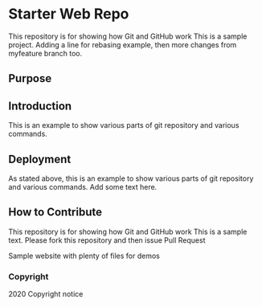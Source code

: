 # Starter Web Repo

This repository is for showing how Git and GitHub work
This is a sample project.
Adding a line for rebasing example, then more changes from myfeature branch too.
## Purpose

## Introduction
This is an example to show various parts of git repository and various commands.

## Deployment
As stated above, this is an example to show various parts of git repository and various commands.
Add some text here.

## How to Contribute
This repository is for showing how Git and GitHub work
This is a sample text.
Please fork this repository and then issue Pull Request

Sample website with plenty of files for demos

### Copyright
2020 Copyright notice
